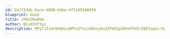 ```yaml
---
id: 1b7f2dab-5ece-4088-bdbe-4f1c691460f0
blueprint: book
title: JP0IORaDHm
author: NixK5tP3az
description: MPyTJ414rOHqkLaQPFo3TuixGN3sybu3ZPaKIpZHhe9fU3rZQEIxqocr3gTrJ52pFmTM2CinXkydQjHkkP4UXs1Sa3I3XrevFp98
---
```


